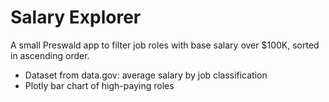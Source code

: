 # Salary Explorer

A small Preswald app to filter job roles with base salary over $100K, sorted in ascending order.

- Dataset from data.gov: average salary by job classification
- Plotly bar chart of high-paying roles
